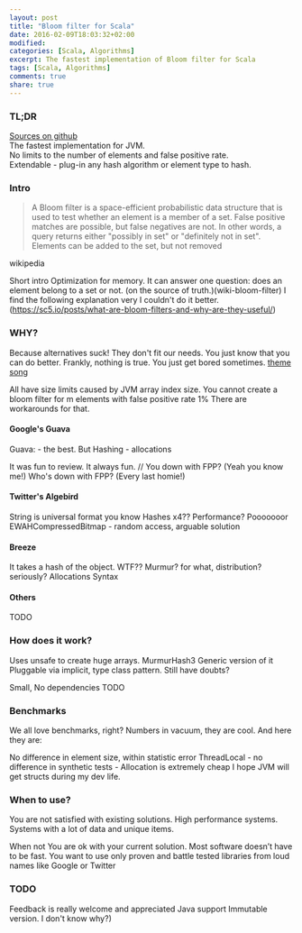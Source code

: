 ```yaml
---
layout: post
title: "Bloom filter for Scala"
date: 2016-02-09T18:03:32+02:00
modified:
categories: [Scala, Algorithms]
excerpt: The fastest implementation of Bloom filter for Scala
tags: [Scala, Algorithms]
comments: true
share: true
---
```



### TL;DR

[Sources on github](github-source)  
The fastest implementation for JVM.  
No limits to the number of elements and false positive rate.  
Extendable - plug-in any hash algorithm or element type to hash.  

### Intro

>A Bloom filter is a space-efficient probabilistic data structure that is used to test whether an element is a member of a set. False positive matches are possible, but false negatives are not. In other words, a query returns either "possibly in set" or "definitely not in set". Elements can be added to the set, but not removed

wikipedia

Short intro
Optimization for memory.
It can answer one question: does an element belong to a set or not.
(on the source of truth.)(wiki-bloom-filter)
I find the following explanation very I couldn't do it better. (https://sc5.io/posts/what-are-bloom-filters-and-why-are-they-useful/)


### WHY?

Because alternatives suck! They don't fit our needs. You just know that you can do better. Frankly, nothing is true. You just get bored sometimes. [theme song](youtube-bored)

All have size limits caused by JVM array index size.
You cannot create a bloom filter for m elements with false positive rate 1% There are workarounds for that.

#### Google's Guava

Guava: - the best. But
Hashing - allocations

It was fun to review. It always fun.
// You down with FPP? (Yeah you know me!) Who's down with FPP? (Every last homie!)

#### Twitter's Algebird

String is universal format you know
Hashes x4??
Performance? Pooooooor
EWAHCompressedBitmap - random access, arguable solution


#### Breeze
It takes a hash of the object. WTF?? Murmur? for what, distribution? seriously?
Allocations
Syntax

#### Others

TODO

### How does it work?

Uses unsafe to create huge arrays.
MurmurHash3
Generic version of it
Pluggable via implicit, type class pattern.
Still have doubts?

Small, No dependencies TODO

### Benchmarks

We all love benchmarks, right? Numbers in vacuum, they are cool. And here they are:

No difference in element size, within statistic error
ThreadLocal - no difference in synthetic tests - Allocation is extremely cheap
I hope JVM will get structs during my dev life.


### When to use?

You are not satisfied with existing solutions.
High performance systems.
Systems with a lot of data and unique items.


When not
You are ok with your current solution. Most software doesn’t have to be fast.
You want to use only proven and battle tested libraries from loud names like Google or Twitter


### TODO

Feedback is really welcome and appreciated
Java support
Immutable version. I don't know why?)

  [github-source]: https://github.com/alexandrnikitin/bloom-filter-scala
  [youtube-bored]: https://www.youtube.com/watch?v=-WdYo3WlETY
  [wiki-bloom-filter]: https://en.wikipedia.org/wiki/Bloom_filter
  [sc5-bloom-filter]: https://sc5.io/posts/what-are-bloom-filters-and-why-are-they-useful/
